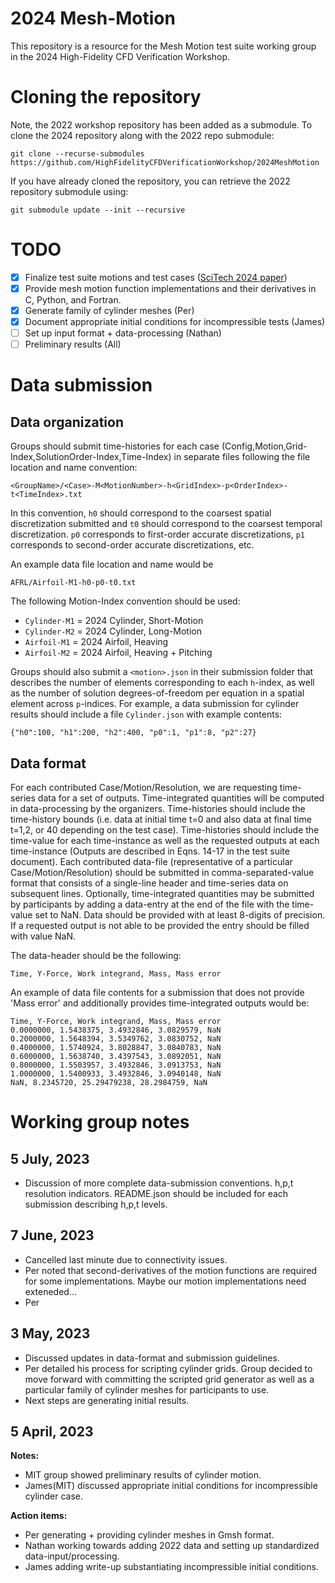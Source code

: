 # 2024 Mesh-Motion
This repository is a resource for the Mesh Motion test suite working group in the 2024 High-Fidelity CFD Verification Workshop.


# Cloning the repository

Note, the 2022 workshop repository has been added as a submodule. To clone the 2024 repository along with the 2022 repo submodule:
```
git clone --recurse-submodules https://github.com/HighFidelityCFDVerificationWorkshop/2024MeshMotion 
```

If you have already cloned the repository, you can retrieve the 2022 repository submodule using:
```
git submodule update --init --recursive
```

# TODO
- [x] Finalize test suite motions and test cases ([SciTech 2024 paper](https://highfidelitycfdverificationworkshop.github.io/papers/mesh_motion.pdf))
- [x] Provide mesh motion function implementations and their derivatives in C, Python, and Fortran.
- [x] Generate family of cylinder meshes (Per)
- [x] Document appropriate initial conditions for incompressible tests (James)
- [ ] Set up input format + data-processing (Nathan)
- [ ] Preliminary results (All)

# Data submission

## Data organization
Groups should submit time-histories for each case (Config,Motion,Grid-Index,SolutionOrder-Index,Time-Index) in separate files following the file location and name convention:
```
<GroupName>/<Case>-M<MotionNumber>-h<GridIndex>-p<OrderIndex>-t<TimeIndex>.txt
```
In this convention, `h0` should correspond to the coarsest spatial discretization submitted and `t0` should correspond to the coarsest temporal discretization. `p0` corresponds to first-order accurate discretizations, `p1` corresponds to second-order accurate discretizations, etc.

An example data file location and name would be
```
AFRL/Airfoil-M1-h0-p0-t0.txt
```

The following Motion-Index convention should be used:
- `Cylinder-M1` = 2024 Cylinder, Short-Motion
- `Cylinder-M2` = 2024 Cylinder, Long-Motion
- `Airfoil-M1` = 2024 Airfoil, Heaving
- `Airfoil-M2` = 2024 Airfoil, Heaving + Pitching

Groups should also submit a `<motion>.json` in their submission folder that describes the number of elements corresponding to each `h`-index, as well as the number of solution degrees-of-freedom per equation in a spatial element across `p`-indices. For example, a data submission for cylinder results should include a file `Cylinder.json` with example contents:
```
{"h0":100, "h1":200, "h2":400, "p0":1, "p1":8, "p2":27}
```

## Data format
For each contributed Case/Motion/Resolution, we are requesting time-series data for a set of outputs. Time-integrated quantities will be computed in data-processing by the organizers. Time-histories should include the time-history bounds (i.e. data at initial time t=0 and also data at final time t=1,2, or 40 depending on the test case). Time-histories should include the time-value for each time-instance as well as the requested outputs at each time-instance (Outputs are described in Eqns. 14-17 in the test suite document). Each contributed data-file (representative of a particular Case/Motion/Resolution) should be submitted in comma-separated-value format that consists of a single-line header and time-series data on subsequent lines. Optionally, time-integrated quantities may be submitted by participants by adding a data-entry at the end of the file with the time-value set to NaN. Data should be provided with at least 8-digits of precision. If a requested output is not able to be provided the entry should be filled with value NaN.

The data-header should be the following:
```
Time, Y-Force, Work integrand, Mass, Mass error
```

An example of data file contents for a submission that does not provide 'Mass error' and additionally provides time-integrated outputs would be:
```
Time, Y-Force, Work integrand, Mass, Mass error
0.0000000, 1.5438375, 3.4932846, 3.0829579, NaN
0.2000000, 1.5648394, 3.5349762, 3.0830752, NaN
0.4000000, 1.5740924, 3.8028847, 3.0840783, NaN
0.6000000, 1.5638740, 3.4397543, 3.0892051, NaN
0.8000000, 1.5503957, 3.4932846, 3.0913753, NaN
1.0000000, 1.5400933, 3.4932846, 3.0940148, NaN
NaN, 8.2345720, 25.29479238, 28.2984759, NaN
```


# Working group notes

## 5 July, 2023
- Discussion of more complete data-submission conventions. h,p,t resolution indicators. README.json should be included for each submission describing h,p,t levels.

## 7 June, 2023
- Cancelled last minute due to connectivity issues.
- Per noted that second-derivatives of the motion functions are required for some implementations. Maybe our motion implementations need exteneded...
- Per

## 3 May, 2023
- Discussed updates in data-format and submission guidelines.
- Per detailed his process for scripting cylinder grids. Group decided to move forward with committing the scripted grid generator as well as a particular family of cylinder meshes for participants to use.
- Next steps are generating initial results.

## 5 April, 2023

**Notes:**
- MIT group showed preliminary results of cylinder motion.
- James(MIT) discussed appropriate initial conditions for incompressible cylinder case.
  
**Action items:**
- Per generating + providing cylinder meshes in Gmsh format.
- Nathan working towards adding 2022 data and setting up standardized data-input/processing.
- James adding write-up substantiating incompressible initial conditions.

